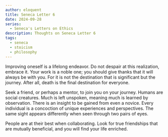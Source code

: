 ```yaml
---
author: eloquent
title: Seneca Letter 6
date: 2024-09-28
series:
  - Seneca's Letters on Ethics
description: Thoughts on Seneca Letter 6
tags:
  - seneca
  - stoicism
  - philosophy
---
```


Improving oneself is a lifelong endeavor. Do not despair at this realization, embrace it.
Your work is a noble one; you should give thanks that it will always be with you.
For it is not the destination that is significant but the journey. After all, death is the final destination for everyone.

Seek a friend, or perhaps a mentor, to join you on your journey. Humans are social creatures. Much is left
unspoken, meaning much is learned by observation. There is an insight to be gained from even a novice.
Every individual is a concoction of unique experiences and perspectives. The same sight appears differently
when seen through two pairs of eyes.

People are at their best when collaborating. Look for true friendships that are mutually beneficial, and you will
find your life enriched.
